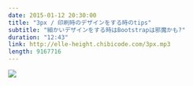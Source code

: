 ```yaml
---
date: 2015-01-12 20:30:00
title: "3px / 印刷時のデザインをする時のtips"
subtitle: "細かいデザインをする時はBootstrapは邪魔かも?"
duration: "12:43"
link: http://elle-height.chibicode.com/3px.mp3
length: 9167716
---
```


![](http://cl.ly/ZGjz/3px.png)

<audio preload="none" controls src="http://elle-height.chibicode.com/3px.mp3" style="width: 100%; height: 100%;"></audio>

<p class="text-right space-sm">収録時間: 12:43 / <a href="http://elle-height.chibicode.com/3px.mp3" target="_blank">MP3をダウンロード</a></p>

<p><a href="https://itunes.apple.com/jp/podcast/elle-height/id957185653" target="_blank" class="btn btn-primary">iTunesで購読</a> <a href="http://feedpress.me/elle-height" target="_blank" class="btn btn-default">RSSフィードを購読</a></p>

## Notes
* Bootstrapで印刷時のデザインをする時は`_print.scss`は不要かもしれない?
  * リンクする文字の後ろにリンク先のURLを挿入してしまう
  * テキストの色や背景色をカスタマイズしづらい
  * 不要な時は`bootstrap.scss`で`@import "bootstrap/print";`をコメントアウトしよう

* 印刷時のサイズを指定したい時は・・・
  * `@media print {}` の中に`@page { size: 指定したいサイズ }`を記載する
  * <a href="http://www.princexml.com/doc/page-size/" target="_blank">サイズ指定に便利なページ</a>を見つけました
